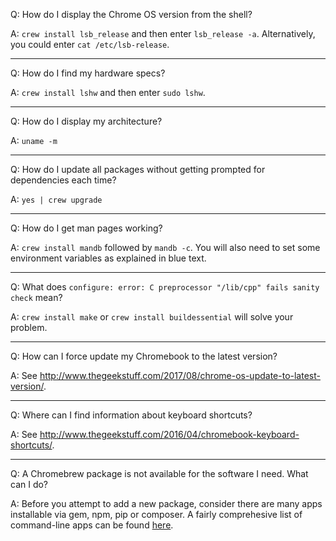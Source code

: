 Q: How do I display the Chrome OS version from the shell?

A: `crew install lsb_release` and then enter `lsb_release -a`.  Alternatively, you could enter `cat /etc/lsb-release`.
***
Q: How do I find my hardware specs?

A: `crew install lshw` and then enter `sudo lshw`.
***
Q: How do I display my architecture?

A: `uname -m`
***
Q: How do I update all packages without getting prompted for dependencies each time?

A: `yes | crew upgrade`
***
Q: How do I get man pages working?

A: `crew install mandb` followed by `mandb -c`.  You will also need to set some environment variables as explained in blue text.
***
Q: What does `configure: error: C preprocessor "/lib/cpp" fails sanity check` mean?

A: `crew install make` or `crew install buildessential` will solve your problem.
***
Q: How can I force update my Chromebook to the latest version?

A: See http://www.thegeekstuff.com/2017/08/chrome-os-update-to-latest-version/.
***
Q: Where can I find information about keyboard shortcuts?

A: See http://www.thegeekstuff.com/2016/04/chromebook-keyboard-shortcuts/.
***
Q: A Chromebrew package is not available for the software I need.  What can I do?

A: Before you attempt to add a new package, consider there are many apps installable via gem, npm, pip or composer.  A fairly comprehesive list of command-line apps can be found [here](https://stackify.com/top-command-line-tools/).
